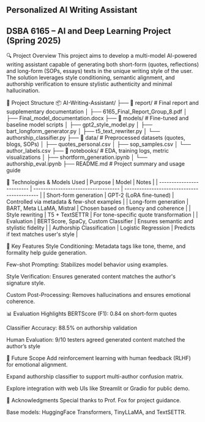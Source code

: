 ## Personalized AI Writing Assistant
## DSBA 6165 – AI and Deep Learning Project (Spring 2025)

🔍 Project Overview
This project aims to develop a multi-model AI-powered writing assistant capable of generating both short-form (quotes, reflections) and long-form (SOPs, essays) texts in the unique writing style of the user. The solution leverages style conditioning, semantic alignment, and authorship verification to ensure stylistic authenticity and minimal hallucination.

📁 Project Structure
📦 AI-Writing-Assistant/
├── 📂 report/                   # Final report and supplementary documentation
│   ├── 6165_Final_Report_Group_8.pdf
│   ├── Final_model_documentation.docx
├── 📂 models/                   # Fine-tuned and baseline model scripts
│   ├── gpt2_style_model.py
│   ├── bart_longform_generator.py
│   ├── t5_text_rewriter.py
│   └── authorship_classifier.py
├── 📂 data/                     # Preprocessed datasets (quotes, blogs, SOPs)
│   ├── quotes_personal.csv
│   ├── sop_samples.csv
│   └── author_labels.csv
├── 📂 notebooks/               # EDA, training logs, metric visualizations
│   ├── shortform_generation.ipynb
│   └── authorship_eval.ipynb
├── README.md                   # Project summary and usage guide

🔧 Technologies & Models Used
| Purpose                   | Model                               | Notes                                       |
| ------------------------- | ----------------------------------- | ------------------------------------------- |
| Short-form generation     | GPT-2 (LoRA fine-tuned)             | Controlled via metadata & few-shot examples |
| Long-form generation      | BART, Meta LLaMA, Mistral           | Chosen based on fluency and coherence       |
| Style rewriting           | T5 + TextSETTR                      | For tone-specific quote transformation      |
| Evaluation                | BERTScore, SpaCy, Custom Classifier | Ensures semantic and stylistic fidelity     |
| Authorship Classification | Logistic Regression                 | Predicts if text matches user's style       |

🎯 Key Features
Style Conditioning: Metadata tags like tone, theme, and formality help guide generation.

Few-shot Prompting: Stabilizes model behavior using examples.

Style Verification: Ensures generated content matches the author's signature style.

Custom Post-Processing: Removes hallucinations and ensures emotional coherence.

📊 Evaluation Highlights
BERTScore (F1): 0.84 on short-form quotes

Classifier Accuracy: 88.5% on authorship validation

Human Evaluation: 9/10 testers agreed generated content matched the author’s style

🧠 Future Scope
Add reinforcement learning with human feedback (RLHF) for emotional alignment.

Expand authorship classifier to support multi-author confusion matrix.

Explore integration with web UIs like Streamlit or Gradio for public demo.

🙌 Acknowledgments
Special thanks to Prof. Fox for project guidance.

Base models: HuggingFace Transformers, TinyLLaMA, and TextSETTR.
